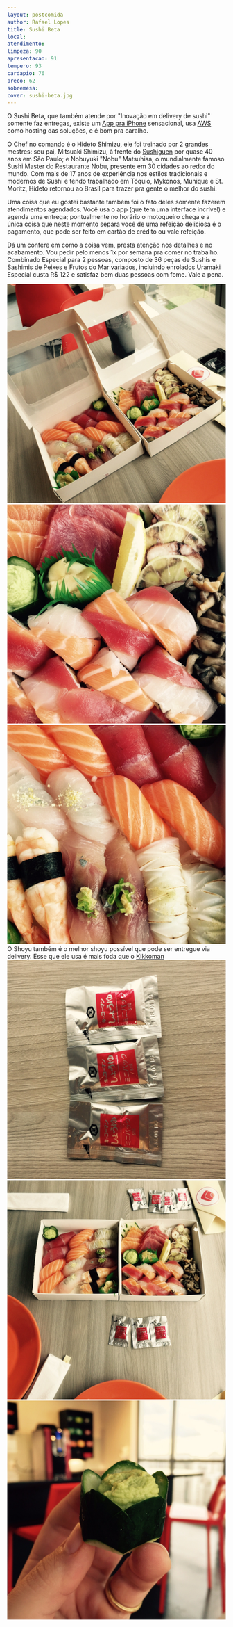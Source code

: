```yaml
---
layout: postcomida
author: Rafael Lopes
title: Sushi Beta
local:
atendimento:
limpeza: 90
apresentacao: 91
tempero: 93
cardapio: 76
preco: 62
sobremesa:
cover: sushi-beta.jpg
---
```


O Sushi Beta, que também atende por "Inovação em delivery de sushi" somente faz entregas, existe um [App pra iPhone](https://itunes.apple.com/us/app/sushi-beta/id979065642?mt=8) sensacional, usa [AWS](http://aws.amazon.com/) como hosting das soluções, e é bom pra caralho.

O Chef no comando é o Hideto Shimizu, ele foi treinado por 2 grandes mestres: seu pai, Mitsuaki Shimizu, à frente do [Sushiguen] por quase 40 anos em São Paulo; e Nobuyuki "Nobu" Matsuhisa, o mundialmente famoso Sushi Master do Restaurante Nobu, presente em 30 cidades ao redor do mundo. Com mais de 17 anos de experiência nos estilos tradicionais e modernos de Sushi e tendo trabalhado em Tóquio, Mykonos, Munique e St. Moritz, Hideto retornou ao Brasil para trazer pra gente o melhor do sushi.

Uma coisa que eu gostei bastante também foi o fato deles somente fazerem atendimentos agendados. Você usa o app (que tem uma interface incrível) e agenda uma entrega; pontualmente no horário o motoqueiro chega e a única coisa que neste momento separa você de uma refeição deliciosa é o pagamento, que pode ser feito em cartão de crédito ou vale refeição.

Dá um confere em como a coisa vem, presta atenção nos detalhes e no acabamento. Vou pedir pelo menos 1x por semana pra comer no trabalho. Combinado Especial para 2 pessoas, composto de 36 peças de Sushis e Sashimis de Peixes e Frutos do Mar variados, incluindo enrolados Uramaki Especial custa R$ 122 e satisfaz bem duas pessoas com fome. Vale a pena.

![Image](/media/sushi-beta-1.jpg)
![Image](/media/sushi-beta-2.jpg)
![Image](/media/sushi-beta-3.jpg)
O Shoyu também é o melhor shoyu possível que pode ser entregue via delivery. Esse que ele usa é mais foda que o [Kikkoman]
![Image](/media/sushi-beta-4.jpg)
![Image](/media/sushi-beta-5.jpg)
![Image](/media/sushi-beta-6.jpg)

[Sushi Beta]: http://http://www.sushibeta.com.br/
[Sushiguen]: /sushiguen
[Kikkoman]: http://www.kikkomanusa.com/index.html